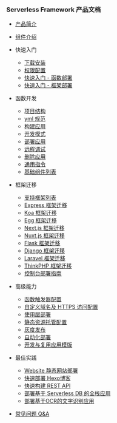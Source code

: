### Serverless Framework 产品文档

- [产品简介](https://github.com/AprilJC/Serverless-Framework-Docs/blob/main/docs/%E4%BA%A7%E5%93%81%E7%AE%80%E4%BB%8B.md)
- [组件介绍](https://github.com/AprilJC/Serverless-Framework-Docs/blob/main/docs/%E7%BB%84%E4%BB%B6%E4%BB%8B%E7%BB%8D.md)

- 快速入门

  - [下载安装](https://github.com/AprilJC/Serverless-Framework-Docs/blob/main/docs/%E5%BF%AB%E9%80%9F%E5%85%A5%E9%97%A8/%E4%B8%8B%E8%BD%BD%E5%AE%89%E8%A3%85.md)
  - [权限配置](https://github.com/AprilJC/Serverless-Framework-Docs/blob/main/docs/%E5%BF%AB%E9%80%9F%E5%85%A5%E9%97%A8/%E6%9D%83%E9%99%90%E9%85%8D%E7%BD%AE%E8%AF%B4%E6%98%8E.md)
  - [快速入门 - 函数部署](https://github.com/AprilJC/Serverless-Framework-Docs/blob/main/docs/%E5%BF%AB%E9%80%9F%E5%85%A5%E9%97%A8/%E5%BF%AB%E9%80%9F%E5%85%A5%E9%97%A8%20-%20%E5%87%BD%E6%95%B0%E9%83%A8%E7%BD%B2.md)
  - [快速入门 - 框架部署](https://github.com/AprilJC/Serverless-Framework-Docs/blob/main/docs/%E5%BF%AB%E9%80%9F%E5%85%A5%E9%97%A8/%E5%BF%AB%E9%80%9F%E5%85%A5%E9%97%A8%20-%20%E6%A1%86%E6%9E%B6%E8%BF%81%E7%A7%BB.md)

- 函数开发

  - [项目结构](https://github.com/AprilJC/Serverless-Framework-Docs/blob/main/docs/%E5%87%BD%E6%95%B0%E5%BA%94%E7%94%A8%E5%BC%80%E5%8F%91/%E7%9B%AE%E5%BD%95%E7%BB%93%E6%9E%84.md)
  - [yml 规范](https://github.com/AprilJC/Serverless-Framework-Docs/blob/main/docs/%E5%87%BD%E6%95%B0%E5%BA%94%E7%94%A8%E5%BC%80%E5%8F%91/yml%20%E6%96%87%E4%BB%B6%E8%A7%84%E8%8C%83.md)
  - [构建应用](https://github.com/AprilJC/Serverless-Framework-Docs/blob/main/docs/%E5%87%BD%E6%95%B0%E5%BA%94%E7%94%A8%E5%BC%80%E5%8F%91/%E6%9E%84%E5%BB%BA%E5%BA%94%E7%94%A8.md)
  - [开发模式](https://github.com/AprilJC/Serverless-Framework-Docs/blob/main/docs/%E5%87%BD%E6%95%B0%E5%BA%94%E7%94%A8%E5%BC%80%E5%8F%91/%E5%BC%80%E5%8F%91%E6%A8%A1%E5%BC%8F.md)
  - [部署应用](https://github.com/AprilJC/Serverless-Framework-Docs/blob/main/docs/%E5%87%BD%E6%95%B0%E5%BA%94%E7%94%A8%E5%BC%80%E5%8F%91/%E9%83%A8%E7%BD%B2%E5%BA%94%E7%94%A8.md)
  - [远程调试](https://github.com/AprilJC/Serverless-Framework-Docs/blob/main/docs/%E5%87%BD%E6%95%B0%E5%BA%94%E7%94%A8%E5%BC%80%E5%8F%91/%E8%BF%9C%E7%A8%8B%E8%B0%83%E8%AF%95.md)
  - [删除应用](https://github.com/AprilJC/Serverless-Framework-Docs/blob/main/docs/%E5%87%BD%E6%95%B0%E5%BA%94%E7%94%A8%E5%BC%80%E5%8F%91/%E5%88%A0%E9%99%A4%E5%BA%94%E7%94%A8.md)
   - [通用指令](https://github.com/AprilJC/Serverless-Framework-Docs/blob/main/docs/%E5%87%BD%E6%95%B0%E5%BA%94%E7%94%A8%E5%BC%80%E5%8F%91/%E9%80%9A%E7%94%A8%E6%8C%87%E4%BB%A4%E4%BB%8B%E7%BB%8D.md)
  - [基础组件列表](https://github.com/AprilJC/Serverless-Framework-Docs/blob/main/docs/%E5%87%BD%E6%95%B0%E5%BA%94%E7%94%A8%E5%BC%80%E5%8F%91/%E5%9F%BA%E7%A1%80%E7%BB%84%E4%BB%B6%E5%88%97%E8%A1%A8.md)

- 框架迁移
  - [支持框架列表](https://github.com/AprilJC/Serverless-Framework-Docs/blob/main/docs/%E6%A1%86%E6%9E%B6%E8%BF%81%E7%A7%BB/%E6%94%AF%E6%8C%81%E6%A1%86%E6%9E%B6%E5%88%97%E8%A1%A8.md)
  - [Express 框架迁移](https://github.com/AprilJC/Serverless-Framework-Docs/blob/main/docs/%E6%A1%86%E6%9E%B6%E8%BF%81%E7%A7%BB/Express%20%E6%A1%86%E6%9E%B6%E8%BF%81%E7%A7%BB.md)
  - [Koa 框架迁移](https://github.com/AprilJC/Serverless-Framework-Docs/blob/main/docs/%E6%A1%86%E6%9E%B6%E8%BF%81%E7%A7%BB/Koa%20%E6%A1%86%E6%9E%B6%E8%BF%81%E7%A7%BB.md)
  - [Egg 框架迁移](https://github.com/AprilJC/Serverless-Framework-Docs/blob/main/docs/%E6%A1%86%E6%9E%B6%E8%BF%81%E7%A7%BB/Egg.js%20%E6%A1%86%E6%9E%B6%E8%BF%81%E7%A7%BB.md)
  - [Next.js 框架迁移](https://github.com/AprilJC/Serverless-Framework-Docs/blob/main/docs/%E6%A1%86%E6%9E%B6%E8%BF%81%E7%A7%BB/Next.js%20%E6%A1%86%E6%9E%B6%E8%BF%81%E7%A7%BB.md)
  - [Nuxt.js 框架迁移](https://github.com/AprilJC/Serverless-Framework-Docs/blob/main/docs/%E6%A1%86%E6%9E%B6%E8%BF%81%E7%A7%BB/Nuxt.js%20%E6%A1%86%E6%9E%B6%E8%BF%81%E7%A7%BB.md)
  - [Flask 框架迁移](https://github.com/AprilJC/Serverless-Framework-Docs/blob/main/docs/%E6%A1%86%E6%9E%B6%E8%BF%81%E7%A7%BB/Flask%20%E6%A1%86%E6%9E%B6%E8%BF%81%E7%A7%BB.md)
  - [Django 框架迁移](https://github.com/AprilJC/Serverless-Framework-Docs/blob/main/docs/%E6%A1%86%E6%9E%B6%E8%BF%81%E7%A7%BB/Django%20%E6%A1%86%E6%9E%B6%E8%BF%81%E7%A7%BB.md)
  - [Laravel 框架迁移](https://github.com/AprilJC/Serverless-Framework-Docs/blob/main/docs/%E6%A1%86%E6%9E%B6%E8%BF%81%E7%A7%BB/Laravel%20%E6%A1%86%E6%9E%B6%E8%BF%81%E7%A7%BB.md)
  - [ThinkPHP 框架迁移](https://github.com/AprilJC/Serverless-Framework-Docs/blob/main/docs/%E6%A1%86%E6%9E%B6%E8%BF%81%E7%A7%BB/ThinkPHP%20%E6%A1%86%E6%9E%B6%E8%BF%81%E7%A7%BB.md)
  - [控制台部署指南](https://github.com/AprilJC/Serverless-Framework-Docs/blob/main/docs/%E6%A1%86%E6%9E%B6%E8%BF%81%E7%A7%BB/%E6%8E%A7%E5%88%B6%E5%8F%B0%E9%83%A8%E7%BD%B2%E6%8C%87%E5%8D%97.md)

- 高级能力
  - [函数触发器配置](https://github.com/AprilJC/Serverless-Framework-Docs/blob/main/docs/%E9%AB%98%E7%BA%A7%E8%83%BD%E5%8A%9B/%E8%A7%A6%E5%8F%91%E5%99%A8%E9%85%8D%E7%BD%AE.md)
  - [自定义域名及 HTTPS 访问配置](https://github.com/AprilJC/Serverless-Framework-Docs/blob/main/docs/%E9%AB%98%E7%BA%A7%E8%83%BD%E5%8A%9B/%E8%87%AA%E5%AE%9A%E4%B9%89%E5%9F%9F%E5%90%8D%E5%8F%8A%20HTTPS%20%E8%AE%BF%E9%97%AE%E9%85%8D%E7%BD%AE.md)
  - [使用层部署](https://github.com/AprilJC/Serverless-Framework-Docs/blob/main/docs/%E9%AB%98%E7%BA%A7%E8%83%BD%E5%8A%9B/%E4%BD%BF%E7%94%A8%E5%B1%82%E9%83%A8%E7%BD%B2.md)
  - [静态资源托管配置](https://github.com/AprilJC/Serverless-Framework-Docs/blob/main/docs/%E9%AB%98%E7%BA%A7%E8%83%BD%E5%8A%9B/%E9%9D%99%E6%80%81%E8%B5%84%E6%BA%90%E6%89%98%E7%AE%A1.md)
  - [灰度发布](https://github.com/AprilJC/Serverless-Framework-Docs/blob/main/docs/%E9%AB%98%E7%BA%A7%E8%83%BD%E5%8A%9B/%E7%81%B0%E5%BA%A6%E5%8F%91%E5%B8%83.md)
  - [自动化部署](https://github.com/AprilJC/Serverless-Framework-Docs/blob/main/docs/%E9%AB%98%E7%BA%A7%E8%83%BD%E5%8A%9B/%E8%87%AA%E5%8A%A8%E5%8C%96%E9%83%A8%E7%BD%B2.md)
  - [开发与复用应用模版](https://github.com/AprilJC/Serverless-Framework-Docs/blob/main/docs/%E9%AB%98%E7%BA%A7%E8%83%BD%E5%8A%9B/%E5%BC%80%E5%8F%91%E4%B8%8E%E5%A4%8D%E7%94%A8%E6%A8%A1%E7%89%88.md)

- 最佳实践
  
  - [Website 静态网站部署](https://github.com/AprilJC/Serverless-Framework-Docs/blob/main/docs/%E6%9C%80%E4%BD%B3%E5%AE%9E%E8%B7%B5/%E9%83%A8%E7%BD%B2%20Website%20%E9%9D%99%E6%80%81%E7%BD%91%E7%AB%99.md)
  - [快速部署 Hexo博客](https://github.com/AprilJC/Serverless-Framework-Docs/blob/main/docs/%E6%9C%80%E4%BD%B3%E5%AE%9E%E8%B7%B5/%E5%BF%AB%E9%80%9F%E9%83%A8%E7%BD%B2%20Hexo%E5%8D%9A%E5%AE%A2.md)
  - [快速构建 REST API](https://github.com/AprilJC/Serverless-Framework-Docs/blob/main/docs/%E6%9C%80%E4%BD%B3%E5%AE%9E%E8%B7%B5/%E5%BF%AB%E9%80%9F%E6%9E%84%E5%BB%BA%20REST%20API.md)
  - [部署基于 Serverless DB 的全栈应用](https://github.com/AprilJC/Serverless-Framework-Docs/blob/main/docs/%E6%9C%80%E4%BD%B3%E5%AE%9E%E8%B7%B5/%E9%83%A8%E7%BD%B2%E5%9F%BA%E4%BA%8E%20Serverless%20DB%20%E7%9A%84%E5%85%A8%E6%A0%88%E5%BA%94%E7%94%A8.md)
  - [部署基于OCR的文字识别应用](https://github.com/AprilJC/Serverless-Framework-Docs/blob/main/docs/%E6%9C%80%E4%BD%B3%E5%AE%9E%E8%B7%B5/%E9%83%A8%E7%BD%B2%E5%9F%BA%E4%BA%8EOCR%E7%9A%84%E6%96%87%E5%AD%97%E8%AF%86%E5%88%AB%E5%BA%94%E7%94%A8.md)

- [常见问题 Q&A](https://github.com/AprilJC/Serverless-Framework-Docs/blob/main/docs/%E5%B8%B8%E8%A7%81%E9%97%AE%E9%A2%98%20Q%26A.md)

